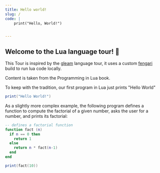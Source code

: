 ```yaml
---
title: Hello world!
slug: /
code: |
    print("Hello, World!")


---
```

## Welcome to the Lua language tour! 💫

This Tour is inspired by the [gleam](https://tour.gleam.run/) language tour, it uses a custom [fengari](https://github.com/fengari-lua) build to run lua code locally.

Content is taken from the Programming in Lua book.

To keep with the tradition, our first program in Lua just prints "Hello World"

```lua
print("Hello World!")
```

As a slightly more complex example, the following program defines a function to compute the factorial of a given number, asks the user for a number, and prints its factorial:

```lua
-- defines a factorial function
function fact (n)
  if n == 0 then
    return 1
  else
    return n * fact(n-1)
  end
end

print(fact(10))
```
